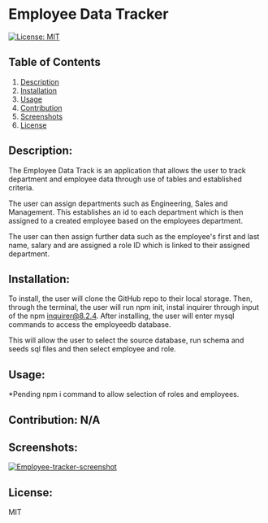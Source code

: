 # Employee Data Tracker
 [![License: MIT](https://img.shields.io/badge/License-MIT-yellow.svg)](https://opensource.org/licenses/MIT)
 ## Table of Contents
1. [Description](#description)
2. [Installation](#installation)
3. [Usage](#usage)
4. [Contribution](#contribution)
5. [Screenshots](#screenshots)
6. [License](#license)

## Description:

The Employee Data Track is an application that allows the user to track department and employee data through use of tables and established criteria. 

The user can assign departments such as Engineering, Sales and Management. This establishes an id to each department which is then assigned to a created employee based on the employees department. 

The user can then assign further data such as the employee's first and last name, salary and are assigned a role ID which is linked to their assigned department.
 

## Installation:

To install, the user will clone the GitHub repo to their local storage. Then, through the terminal, the user will run npm 
init, instal inquirer through input of the npm inquirer@8.2.4. After installing, the user will enter mysql commands to access the employeedb database. 

This will allow the user to select the source database, run schema and seeds sql files and then select employee and role. 

## Usage:

*Pending npm i command to allow selection of roles and employees.

## Contribution: N/A


## Screenshots:
<a href="https://ibb.co/bXC14Vv"><img src="https://i.ibb.co/L1cSTyg/Employee-tracker-screenshot.jpg" alt="Employee-tracker-screenshot" border="0"></a>

## License:
MIT




